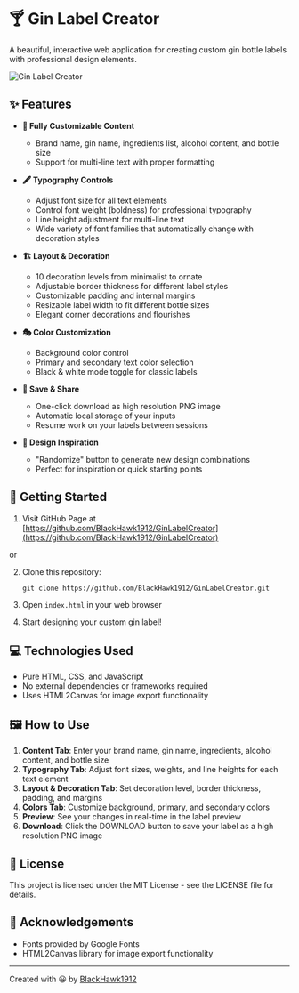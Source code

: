 # 🍸 Gin Label Creator

A beautiful, interactive web application for creating custom gin bottle labels with professional design elements.

![Gin Label Creator](https://github.com/BlackHawk1912/GinLabelCreator/raw/main/preview.png)

## ✨ Features

- **🎨 Fully Customizable Content**
  - Brand name, gin name, ingredients list, alcohol content, and bottle size
  - Support for multi-line text with proper formatting

- **🖋️ Typography Controls**
  - Adjust font size for all text elements
  - Control font weight (boldness) for professional typography
  - Line height adjustment for multi-line text
  - Wide variety of font families that automatically change with decoration styles

- **🏗️ Layout & Decoration**
  - 10 decoration levels from minimalist to ornate
  - Adjustable border thickness for different label styles
  - Customizable padding and internal margins
  - Resizable label width to fit different bottle sizes
  - Elegant corner decorations and flourishes

- **🎭 Color Customization**
  - Background color control
  - Primary and secondary text color selection
  - Black & white mode toggle for classic labels

- **💾 Save & Share**
  - One-click download as high resolution PNG image
  - Automatic local storage of your inputs
  - Resume work on your labels between sessions

- **🎲 Design Inspiration**
  - "Randomize" button to generate new design combinations
  - Perfect for inspiration or quick starting points

## 🚀 Getting Started
1. Visit GitHub Page at [https://github.com/BlackHawk1912/GinLabelCreator](https://github.com/BlackHawk1912/GinLabelCreator)

or

2. Clone this repository:
   ```
   git clone https://github.com/BlackHawk1912/GinLabelCreator.git
   ```

3. Open `index.html` in your web browser

4. Start designing your custom gin label!

## 💻 Technologies Used

- Pure HTML, CSS, and JavaScript
- No external dependencies or frameworks required
- Uses HTML2Canvas for image export functionality

## 🖼️ How to Use

1. **Content Tab**: Enter your brand name, gin name, ingredients, alcohol content, and bottle size
2. **Typography Tab**: Adjust font sizes, weights, and line heights for each text element
3. **Layout & Decoration Tab**: Set decoration level, border thickness, padding, and margins
4. **Colors Tab**: Customize background, primary, and secondary colors
5. **Preview**: See your changes in real-time in the label preview
6. **Download**: Click the DOWNLOAD button to save your label as a high resolution PNG image

## 📄 License

This project is licensed under the MIT License - see the LICENSE file for details.

## 🙏 Acknowledgements

- Fonts provided by Google Fonts
- HTML2Canvas library for image export functionality

---

Created with 😀 by [BlackHawk1912](https://github.com/BlackHawk1912)

